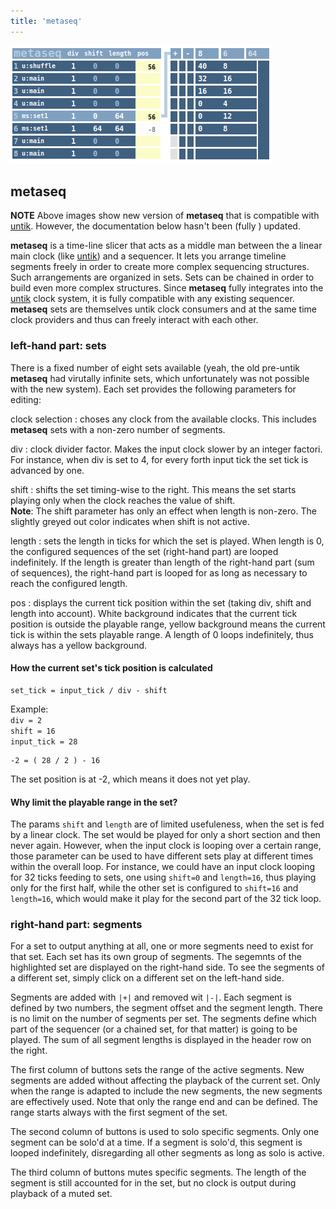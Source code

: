 ```yaml
---
title: 'metaseq'
---
```


![metaseq](metaseq.png)

## metaseq

**NOTE** Above images show new version of **metaseq** that is compatible with
[untik](../untik/). However, the documentation below hasn't been (fully ) updated.

**metaseq** is a time-line slicer that acts as a middle man between the a linear main  clock
(like [untik](../untik)) and a
sequencer. It lets you arrange timeline segments freely in order to create more complex
sequencing structures. Such arrangements are organized in sets. Sets can be chained in
order to build even more complex structures. Since **metaseq** fully integrates into the
[untik](../untik) clock system, it is fully compatible with any existing sequencer.
**metaseq** sets are themselves untik clock consumers and at the same time clock providers
and thus can freely interact with each other.


### left-hand part: sets

There is a fixed number of eight sets available (yeah, the old pre-untik **metaseq** had
virutally infinite sets, which unfortunately was not possible with the new system).
Each set provides the following parameters for editing:

clock selection
: choses any clock from the available clocks. This includes **metaseq** sets with a non-zero
number of segments.

div
: clock divider factor. Makes the input clock slower by an integer factori. For instance,
when div is set to 4, for every forth input tick the set tick is advanced by one.

shift
: shifts the set timing-wise to the right. This means the set starts playing only when the clock
reaches the value of shift.  
**Note**: The shift parameter has only an effect when length is non-zero. The slightly greyed out
color indicates when shift is not active.

length
: sets the length in ticks for which the set is played. When length is 0, the configured
sequences of the set (right-hand part) are looped indefinitely. If the length is greater
than length of the right-hand part (sum of sequences), the right-hand part is looped for
as long as necessary to reach the configured length.

pos
: displays the current tick position within the set (taking div, shift and length into account).
White background indicates that the current tick position is outside the playable
range, yellow background means the current tick is within the sets playable range. A length
of 0 loops indefinitely, thus always has a yellow background.

#### How the current set's tick position is calculated

```
set_tick = input_tick / div - shift
```

Example:  
`div = 2`  
`shift = 16`  
`input_tick = 28`  

```
-2 = ( 28 / 2 ) - 16
```

The set position is at -2, which means it does not yet play.


#### Why limit the playable range in the set?

The params `shift` and `length` are of limited usefuleness, when the set is fed by a
linear clock. The set would be played for only a short section and then never again.
However, when the input clock is looping over a certain range, those parameter can be
used to have different sets play at different times within the overall loop. For instance,
we could have an input clock looping for 32 ticks feeding to sets, one using `shift=0`
and `length=16`, thus playing only for the first half, while the other set is configured
to `shift=16` and `length=16`, which would make it play for the second part of the 32 tick
loop.


### right-hand part: segments

For a set to output anything at all, one or more segments need to exist for that set.
Each set has its own group of segments. The segemnts of the highlighted set are
displayed on the right-hand side. To see the segments of a different set, simply click
on a different set on the left-hand side.

Segments are added  with `|+|` and removed wit `|-|`. Each segment is defined by
two numbers, the segment offset and the segment length. There is no limit on the number
of segments per set. The segments define which part of the sequencer (or a chained set,
for that matter) is going to be played. The sum of all segment lengths is displayed in
the header row on the right.

The first column of buttons sets the range of the active segments. New segments
are added without affecting the playback of the current set. Only when the range
is adapted to include the new segments, the new segments are effectively used.
Note that only the range end and can be defined. The range starts always with the
first segment of the set.

The second column of buttons is used to solo specific segments. Only one segment
can be solo'd at a time. If a segment is solo'd, this segment is looped
indefinitely, disregarding all other segments as long as solo is active.

The third column of buttons mutes specific segments. The length of the segment
is still accounted for in the set, but no clock is output during playback
of a muted set.
